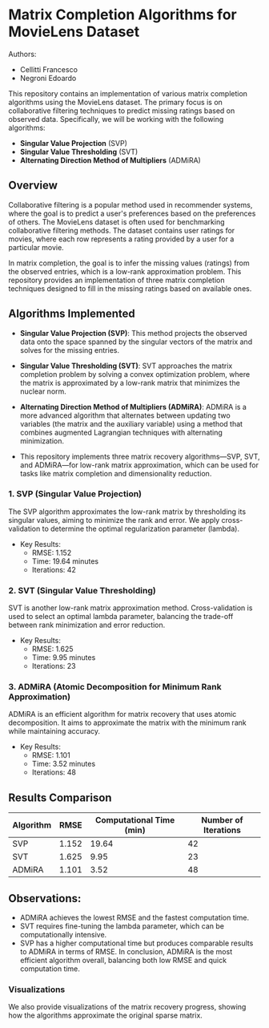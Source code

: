 # Matrix Completion Algorithms for MovieLens Dataset

Authors:
- Cellitti Francesco
- Negroni Edoardo

This repository contains an implementation of various matrix completion algorithms using the MovieLens dataset. The primary focus is on collaborative filtering techniques to predict missing ratings based on observed data. Specifically, we will be working with the following algorithms:

- **Singular Value Projection** (SVP)
- **Singular Value Thresholding** (SVT)
- **Alternating Direction Method of Multipliers** (ADMiRA)
## Overview
Collaborative filtering is a popular method used in recommender systems, where the goal is to predict a user's preferences based on the preferences of others. The MovieLens dataset is often used for benchmarking collaborative filtering methods. The dataset contains user ratings for movies, where each row represents a rating provided by a user for a particular movie.

In matrix completion, the goal is to infer the missing values (ratings) from the observed entries, which is a low-rank approximation problem. This repository provides an implementation of three matrix completion techniques designed to fill in the missing ratings based on available ones.

## Algorithms Implemented
- **Singular Value Projection (SVP)**: This method projects the observed data onto the space spanned by the singular vectors of the matrix and solves for the missing entries.
- **Singular Value Thresholding (SVT)**: SVT approaches the matrix completion problem by solving a convex optimization problem, where the matrix is approximated by a low-rank matrix that minimizes the nuclear norm.
- **Alternating Direction Method of Multipliers (ADMiRA)**: ADMiRA is a more advanced algorithm that alternates between updating two variables (the matrix and the auxiliary variable) using a method that combines augmented Lagrangian techniques with alternating minimization.

- This repository implements three matrix recovery algorithms—SVP, SVT, and ADMiRA—for low-rank matrix approximation, which can be used for tasks like matrix completion and dimensionality reduction.

### 1. SVP (Singular Value Projection)
The SVP algorithm approximates the low-rank matrix by thresholding its singular values, aiming to minimize the rank and error. We apply cross-validation to determine the optimal regularization parameter (lambda).

- Key Results:
  - RMSE: 1.152
  - Time: 19.64 minutes
  - Iterations: 42
### 2. SVT (Singular Value Thresholding)
SVT is another low-rank matrix approximation method. Cross-validation is used to select an optimal lambda parameter, balancing the trade-off between rank minimization and error reduction.

- Key Results:
  - RMSE: 1.625
  - Time: 9.95 minutes
  - Iterations: 23
### 3. ADMiRA (Atomic Decomposition for Minimum Rank Approximation)
ADMiRA is an efficient algorithm for matrix recovery that uses atomic decomposition. It aims to approximate the matrix with the minimum rank while maintaining accuracy.

- Key Results:
  - RMSE: 1.101
  - Time: 3.52 minutes
  - Iterations: 48
## Results Comparison

| Algorithm | RMSE  | Computational Time (min) | Number of Iterations |
|-----------|-------|--------------------------|----------------------|
| SVP       | 1.152 | 19.64                    | 42                   |
| SVT       | 1.625 | 9.95                     | 23                   |
| ADMiRA    | 1.101 | 3.52                     | 48                   |

## Observations:

- ADMiRA achieves the lowest RMSE and the fastest computation time.
- SVT requires fine-tuning the lambda parameter, which can be computationally intensive.
- SVP has a higher computational time but produces comparable results to ADMiRA in terms of RMSE.
In conclusion, ADMiRA is the most efficient algorithm overall, balancing both low RMSE and quick computation time.

### Visualizations
We also provide visualizations of the matrix recovery progress, showing how the algorithms approximate the original sparse matrix.

